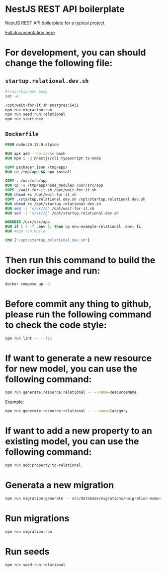 # NestJS REST API boilerplate 
NestJS REST API boilerplate for a typical project

[Full documentation here](/docs/readme.md)

# For development, you can should change the following file:
## ```startup.relational.dev.sh```
```bash
#!/usr/bin/env bash
set -e

/opt/wait-for-it.sh postgres:5432
npm run migration:run
npm run seed:run:relational
npm run start:dev
```

## ```Dockerfile```

```Dockerfile
FROM node:20.17.0-alpine

RUN apk add --no-cache bash
RUN npm i -g @nestjs/cli typescript ts-node

COPY package*.json /tmp/app/
RUN cd /tmp/app && npm install

COPY . /usr/src/app
RUN cp -a /tmp/app/node_modules /usr/src/app
COPY ./wait-for-it.sh /opt/wait-for-it.sh
RUN chmod +x /opt/wait-for-it.sh
COPY ./startup.relational.dev.sh /opt/startup.relational.dev.sh
RUN chmod +x /opt/startup.relational.dev.sh
RUN sed -i 's/\r//g' /opt/wait-for-it.sh
RUN sed -i 's/\r//g' /opt/startup.relational.dev.sh

WORKDIR /usr/src/app
RUN if [ ! -f .env ]; then cp env-example-relational .env; fi
RUN #npm run build

CMD ["/opt/startup.relational.dev.sh"]
```

# Then run this command to build the docker image and run:
```bash
docker compose up -d
```

# Before commit any thing to github, please run the following command to check the code style:
```bash
npm run lint -- --fix
```

# If want to generate a new resource for new model, you can use the following command:
```bash
npm run generate:resource:relational -- --name=ResourceName
```

Example:
```bash
npm run generate:resource:relational -- --name=Category
```

# If want to add a new property to an existing model, you can use the following command:
```bash
npm run add:property:to-relational
```

# Generata a new migration
```bash
npm run migration:generate -- src/database/migrations/<migration-name>
```

# Run migrations
   ```bash
   npm run migration:run
   ```

# Run seeds
   ```bash
   npm run seed:run:relational
   ```